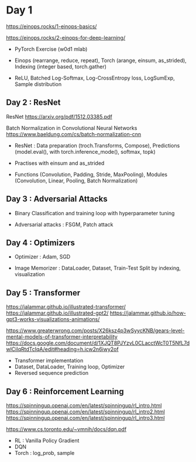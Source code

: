 # Day 1 

https://einops.rocks/1-einops-basics/

https://einops.rocks/2-einops-for-deep-learning/

- PyTorch Exercise (w0d1 mlab)

- Einops (rearrange, reduce, repeat), Torch (arange, einsum, as_strided), Indexing (integer based, torch.gather)

- ReLU, Batched Log-Softmax, Log-CrossEntropy loss, LogSumExp, Sample distribution

## Day 2 : ResNet

ResNet https://arxiv.org/pdf/1512.03385.pdf

Batch Normalization in Convolutional Neural Networks  https://www.baeldung.com/cs/batch-normalization-cnn

- ResNet : Data preparation (troch.Transforms, Compose), Predictions (model.eval(), with torch.inference_mode(), softmax, topk)

- Practises with einsum and as_strided

- Functions (Convolution, Padding, Stride, MaxPooling), Modules (Convolution, Linear, Pooling, Batch Normalization)


## Day 3 : Adversarial Attacks

- Binary Classification and training loop with hyperparameter tuning

- Adversarial attacks : FSGM, Patch attack

## Day 4 : Optimizers

- Optimizer : Adam, SGD

- Image Memorizer : DataLoader, Dataset, Train-Test Split by indexing, visualization

## Day 5 : Transformer

https://jalammar.github.io/illustrated-transformer/
https://jalammar.github.io/illustrated-gpt2/
https://jalammar.github.io/how-gpt3-works-visualizations-animations/

https://www.greaterwrong.com/posts/X26ksz4p3wSyycKNB/gears-level-mental-models-of-transformer-interpretability
https://docs.google.com/document/d/1XJQT8PJYzvL0CLacctWcT0T5NfL7dwlCiIqRtdTcIqA/edit#heading=h.icw2n6iwy2of


- Transformer implementation 
- Dataset, DataLoader, Training loop, Optimizer
- Reversed sequence prediction

## Day 6 : Reinforcement Learning

https://spinningup.openai.com/en/latest/spinningup/rl_intro.html
https://spinningup.openai.com/en/latest/spinningup/rl_intro2.html
https://spinningup.openai.com/en/latest/spinningup/rl_intro3.html

https://www.cs.toronto.edu/~vmnih/docs/dqn.pdf

- RL : Vanilla Policy Gradient
- DQN
- Torch : log_prob, sample